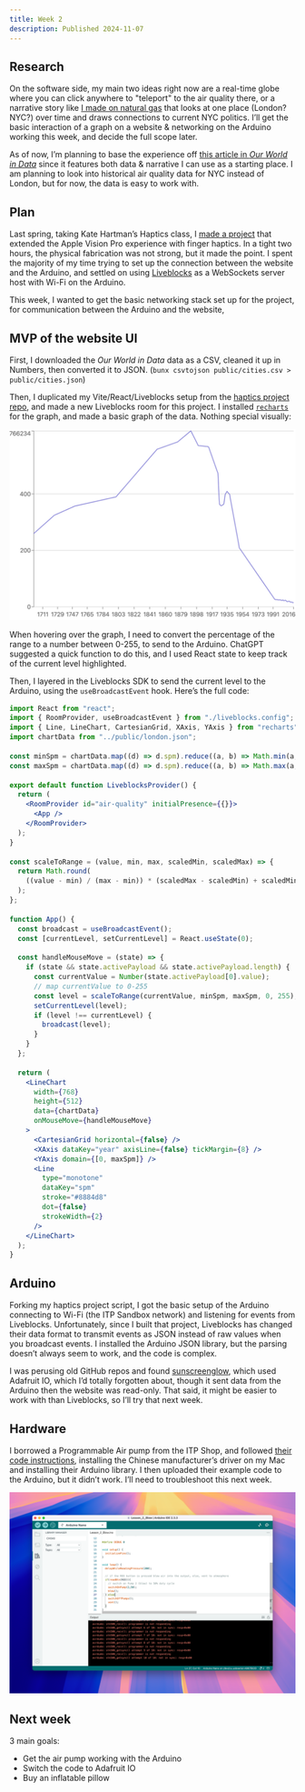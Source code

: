 ```yaml
---
title: Week 2
description: Published 2024-11-07
---
```


## Research

On the software side, my main two ideas right now are a real-time globe where you can click anywhere to "teleport" to the air quality there, or a narrative story like [I made on natural gas](https://flareup.vercel.app/) that looks at one place (London? NYC?) over time and draws connections to current NYC politics. I’ll get the basic interaction of a graph on a website & networking on the Arduino working this week, and decide the full scope later.

As of now, I’m planning to base the experience off [this article in _Our World in Data_](https://ourworldindata.org/london-air-pollution) since it features both data & narrative I can use as a starting place. I am planning to look into historical air quality data for NYC instead of London, but for now, the data is easy to work with.

## Plan

Last spring, taking Kate Hartman’s Haptics class, I [made a project](https://edu.lachlanjc.com/2024-03-04_hap_shareable_haptic_experience) that extended the Apple Vision Pro experience with finger haptics. In a tight two hours, the physical fabrication was not strong, but it made the point. I spent the majority of my time trying to set up the connection between the website and the Arduino, and settled on using [Liveblocks](https://liveblocks.io/) as a WebSockets server host with Wi-Fi on the Arduino.

This week, I wanted to get the basic networking stack set up for the project, for communication between the Arduino and the website,

## MVP of the website UI

First, I downloaded the _Our World in Data_ data as a CSV, cleaned it up in Numbers, then converted it to JSON. (`bunx csvtojson public/cities.csv > public/cities.json`)

Then, I duplicated my Vite/React/Liveblocks setup from the [haptics project repo](https://github.com/lachlanjc/web-haptics), and made a new Liveblocks room for this project. I installed [`recharts`](https://recharts.org/en-US/) for the graph, and made a basic graph of the data. Nothing special visually:

![Graph](../../../assets/2/graph.png)

When hovering over the graph, I need to convert the percentage of the range to a number between 0-255, to send to the Arduino. ChatGPT suggested a quick function to do this, and I used React state to keep track of the current level highlighted.

Then, I layered in the Liveblocks SDK to send the current level to the Arduino, using the `useBroadcastEvent` hook. Here’s the full code:

```jsx
import React from "react";
import { RoomProvider, useBroadcastEvent } from "./liveblocks.config";
import { Line, LineChart, CartesianGrid, XAxis, YAxis } from "recharts";
import chartData from "../public/london.json";

const minSpm = chartData.map((d) => d.spm).reduce((a, b) => Math.min(a, b));
const maxSpm = chartData.map((d) => d.spm).reduce((a, b) => Math.max(a, b));

export default function LiveblocksProvider() {
  return (
    <RoomProvider id="air-quality" initialPresence={{}}>
      <App />
    </RoomProvider>
  );
}

const scaleToRange = (value, min, max, scaledMin, scaledMax) => {
  return Math.round(
    ((value - min) / (max - min)) * (scaledMax - scaledMin) + scaledMin,
  );
};

function App() {
  const broadcast = useBroadcastEvent();
  const [currentLevel, setCurrentLevel] = React.useState(0);

  const handleMouseMove = (state) => {
    if (state && state.activePayload && state.activePayload.length) {
      const currentValue = Number(state.activePayload[0].value);
      // map currentValue to 0-255
      const level = scaleToRange(currentValue, minSpm, maxSpm, 0, 255);
      setCurrentLevel(level);
      if (level !== currentLevel) {
        broadcast(level);
      }
    }
  };

  return (
    <LineChart
      width={768}
      height={512}
      data={chartData}
      onMouseMove={handleMouseMove}
    >
      <CartesianGrid horizontal={false} />
      <XAxis dataKey="year" axisLine={false} tickMargin={8} />
      <YAxis domain={[0, maxSpm]} />
      <Line
        type="monotone"
        dataKey="spm"
        stroke="#8884d8"
        dot={false}
        strokeWidth={2}
      />
    </LineChart>
  );
}
```

## Arduino

Forking my haptics project script, I got the basic setup of the Arduino connecting to Wi-Fi (the ITP Sandbox network) and listening for events from Liveblocks. Unfortunately, since I built that project, Liveblocks has changed their data format to transmit events as JSON instead of raw values when you broadcast events. I installed the Arduino JSON library, but the parsing doesn’t always seem to work, and the code is complex.

I was perusing old GitHub repos and found [sunscreenglow](https://github.com/lachlanjc/sunscreenglow), which used Adafruit IO, which I’d totally forgotten about, though it sent data from the Arduino then the website was read-only. That said, it might be easier to work with than Liveblocks, so I’ll try that next week.

## Hardware

I borrowed a Programmable Air pump from the ITP Shop, and followed [their code instructions](https://github.com/Programmable-Air/Code?tab=readme-ov-file), installing the Chinese manufacturer’s driver on my Mac and installing their Arduino library. I then uploaded their example code to the Arduino, but it didn’t work. I’ll need to troubleshoot this next week.

![Arduino error](../../../assets/2/airduino.png)

## Next week

3 main goals:

- Get the air pump working with the Arduino
- Switch the code to Adafruit IO
- Buy an inflatable pillow
